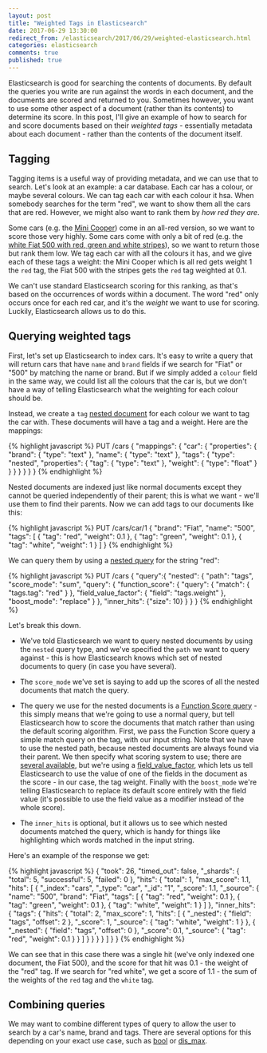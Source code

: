 ```yaml
---
layout: post
title: "Weighted Tags in Elasticsearch"
date: 2017-06-29 13:30:00
redirect_from: /elasticsearch/2017/06/29/weighted-elasticsearch.html
categories: elasticsearch
comments: true
published: true
---
```


Elasticsearch is good for searching the contents of documents.  By default the queries you write are run against the words in each document, and the documents are scored and returned to you.  Sometimes however, you want to use some other aspect of a document (rather than its contents) to determine its score.  In this post, I'll give an example of how to search for and score documents based on their _weighted tags_ - essentially metadata about each document - rather than the contents of the document itself.

## Tagging

Tagging items is a useful way of providing metadata, and we can use that to search. Let's look at an example: a car database. Each car has a colour, or maybe several colours. We can tag each car with each colour it hsa. When somebody searches for the term "red", we want to show them all the cars that are red. However, we might also want to rank them by _how red they are_.  

Some cars (e.g. the [Mini Cooper](http://www.malaysiaminilover.com/photo/mk1/MiniMK1_minicooper1.jpg)) come in an all-red version, so we want to score those very highly.  Some cars come with only a bit of red (e.g. the [white Fiat 500 with red, green and white stripes](http://www.canadianautoreview.ca/images/car_photos/2015-fiat-500-turbo/normal/fiat-500-turbo-fs1.jpg)), so we want to return those but rank them low.  We tag each car with all the colours it has, and we give each of these tags a weight: the Mini Cooper which is all red gets weight 1 the `red` tag, the Fiat 500 with the stripes gets the `red` tag weighted at 0.1. 

We can't use standard Elasticsearch scoring for this ranking, as that's based on the occurrences of words within a document.  The word "red" only occurs once for each red car, and it's the _weight_ we want to use for scoring. Luckily, Elasticsearch allows us to do this.


## Querying weighted tags

First, let's set up Elasticsearch to index cars. It's easy to write a query that will return cars that have `name` and `brand` fields if we search for "Fiat" or "500" by matching the name or brand. But if we simply added a `colour` field in the same way, we could list all the colours that the car is, but we don't have a way of telling Elasticsearch what the weighting for each colour should be. 

Instead, we create a `tag` [nested document](https://www.elastic.co/guide/en/elasticsearch/reference/current/nested.html) for each colour we want to tag the car with.  These documents will have a tag and a weight.  Here are the mappings:

{% highlight javascript %}
PUT /cars
{
	"mappings": {
		"car": {
			"properties": {
				"brand": {
					"type": "text"
				},
				"name": {
					"type": "text"
				},
				"tags": {
					"type": "nested",
					"properties": {
						"tag": {
							"type": "text"
						},
						"weight": {
							"type": "float"
						}
					}
				}
			}
		}
	}
}
{% endhighlight %}

Nested documents are indexed just like normal documents except they cannot be queried independently of their parent; this is what we want - we'll use them to find their parents.  Now we can add tags to our documents like this:

{% highlight javascript %}
PUT /cars/car/1
{
	"brand": "Fiat",
	"name": "500",
	"tags": [
		{
			"tag": "red",
			"weight": 0.1
		},
		{
			"tag": "green",
			"weight": 0.1
		},
		{
			"tag": "white",
			"weight": 1
		}
	]
}
{% endhighlight %}


We can query them by using a [nested query](https://www.elastic.co/guide/en/elasticsearch/reference/current/query-dsl-nested-query.html) for the string "red":

{% highlight javascript %}
PUT /cars
{
	"query":{
		"nested": {
			"path": "tags",
			"score_mode": "sum",
			"query": {
				"function_score": {
					"query": {
						"match": {
							"tags.tag": "red"
						}
					},
					"field_value_factor": {
						"field": "tags.weight"
					},
					"boost_mode": "replace"
				}
			},
			"inner_hits": {"size": 10}
		}
	}
}
{% endhighlight %}


Let's break this down.  

* We've told Elasticsearch we want to query nested documents by using the `nested` query type, and we've specified the `path` we want to query against - this is how Elasticsearch knows which set of nested documents to query (in case you have several). 

* The `score_mode` we've set is saying to add up the scores of all the nested documents that match the query.

* The query we use for the nested documents is a [Function Score query](https://www.elastic.co/guide/en/elasticsearch/reference/current/query-dsl-function-score-query.html) - this simply means that we're going to use a normal query, but tell Elasticsearch how to score the documents that match rather than using the default scoring algorithm. First, we pass the Function Score query a simple match query on the tag, with our input string.  Note that we have to use the nested path, because nested documents are always found via their parent. We then specify what scoring system to use; there are [several available](https://www.elastic.co/guide/en/elasticsearch/reference/current/query-dsl-function-score-query.html#score-functions), but we're using a [field_value_factor](https://www.elastic.co/guide/en/elasticsearch/reference/current/query-dsl-function-score-query.html#function-field-value-factor), which lets us tell Elasticsearch to use the value of one of the fields in the document as the score - in our case, the tag weight. Finally with the `boost_mode` we're telling Elasticsearch to replace its default score entirely with the field value (it's possible to use the field value as a modifier instead of the whole score).

* The `inner_hits` is optional, but it allows us to see which nested documents matched the query, which is handy for things like highlighting which words matched in the input string.

Here's an example of the response we get:

{% highlight javascript %}
{
    "took": 26,
    "timed_out": false,
    "_shards": {
        "total": 5,
        "successful": 5,
        "failed": 0
    },
    "hits": {
        "total": 1,
        "max_score": 1.1,
        "hits": [
            {
                "_index": "cars",
                "_type": "car",
                "_id": "1",
                "_score": 1.1,
                "_source": {
                    "name": "500",
                    "brand": "Fiat",
                    "tags": [
                        {
                            "tag": "red",
                            "weight": 0.1
                        },
                        {
                            "tag": "green",
                            "weight": 0.1
                        },
                        {
                            "tag": "white",
                            "weight": 1
                        }
                    ]
                },
                "inner_hits": {
                    "tags": {
                        "hits": {
                            "total": 2,
                            "max_score": 1,
                            "hits": [
                                {
                                    "_nested": {
                                        "field": "tags",
                                        "offset": 2
                                    },
                                    "_score": 1,
                                    "_source": {
                                        "tag": "white",
                                        "weight": 1
                                    }
                                },
                                {
                                    "_nested": {
                                        "field": "tags",
                                        "offset": 0
                                    },
                                    "_score": 0.1,
                                    "_source": {
                                        "tag": "red",
                                        "weight": 0.1
                                    }
                                }
                            ]
                        }
                    }
                }
            }
        ]
    }
}
{% endhighlight %}

We can see that in this case there was a single hit (we've only indexed one document, the Fiat 500), and the score for that hit was 0.1 - the weight of the "red" tag.  If we search for "red white", we get a score of 1.1 - the sum of the weights of the `red` tag and the `white` tag.

## Combining queries

We may want to combine different types of query to allow the user to search by a car's name, brand and tags.  There are several options for this depending on your exact use case, such as [bool](https://www.elastic.co/guide/en/elasticsearch/reference/current/query-dsl-bool-query.html) or [dis_max](https://www.elastic.co/guide/en/elasticsearch/reference/current/query-dsl-dis-max-query.html).
